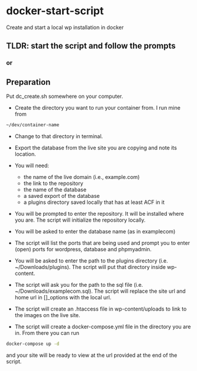 # docker-start-script
Create and start a local wp installation in docker

## TLDR: start the script and follow the prompts
### or
## Preparation
Put dc_create.sh somewhere on your computer.
* Create the directory you want to run your container from. I run mine from 
```bash
~/dev/container-name
```
* Change to that directory in terminal.
* Export the database from the live site you are copying and note its location.
* You will need:
  - the name of the live domain (i.e., example.com)
  - the link to the repository
  - the name of the database 
  - a saved export of the database
  - a plugins directory saved locally that has at least ACF in it 

* You will be prompted to enter the repository. It will be installed where you are. The script will initialize the repository locally.
* You will be asked to enter the database name (as in examplecom)
* The script will list the ports that are being used and prompt you to enter (open) ports for wordpress, database and phpmyadmin.
* You will be asked to enter the path to the plugins directory (i.e. ~/Downloads/plugins). The script will put that directory inside wp-content.
* The script will ask you for the path to the sql file (i.e. ~/Downloads/examplecom.sql). The script will replace the site url and home url in []_options with the local url.
* The script will create an .htaccess file in wp-content/uploads to link to the images on the live site.
* The script will create a docker-compose.yml file in the directory you are in. From there you can run

```bash
docker-compose up -d
```
and your site will be ready to view at the url provided at the end of the script.


